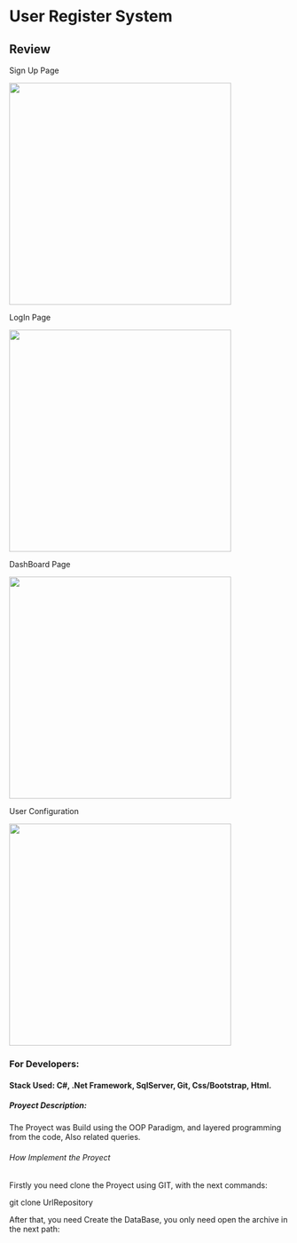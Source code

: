 <h1>User Register System</h1>
<h2>Review</h2>
<p>Sign Up Page</p>
<img src="https://i.postimg.cc/HsfP6khp/SignUp.png" width="400"/>
<p>LogIn Page</p>
<img src="https://i.postimg.cc/Nf9QyLXY/LogIn.png" width="400"/>
<p>DashBoard Page</p>
<img src="https://i.postimg.cc/pLQb8jLN/Dash-Board.png" width="400"/>
<p>User Configuration</p>
<img src="https://i.postimg.cc/vBNpML3n/User-Config.png" width="400"/>
<h3>For Developers:</h3>
<h4>Stack Used: C#, .Net Framework, SqlServer, Git, Css/Bootstrap, Html.</h4>
<h5>Proyect Description:</h5>
<p>The Proyect was Build using the OOP Paradigm, and layered programming from the code,  Also related queries.</p>
<h6>How Implement the Proyect</h6>
<p>Firstly you need clone the Proyect using GIT, with the next commands:</p>
<p>git clone UrlRepository</p>
<p>After that, you need Create the DataBase, you only need open the archive in the next path:</p>
<p></p>
<p></p>
